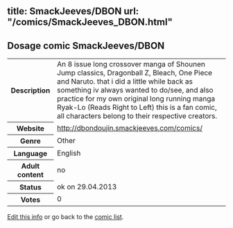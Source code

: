 title: SmackJeeves/DBON
url: "/comics/SmackJeeves_DBON.html"
---
Dosage comic SmackJeeves/DBON
-----------------------------------------

<p id="msg"></p>
<script type="text/javascript">
if (window.location.search === '?edit_info_mail=sent_ok') {
  var elem = document.getElementById("msg");
  elem.innerHTML = 'Edited information sucessfully sent.';
  elem.className = 'ok';
}
</script>
<table class="comicinfo">
<tr>
<th>Description</th><td>An 8 issue long crossover manga of Shounen Jump classics, Dragonball Z, Bleach, One Piece and Naruto. that i did a little while back as something iv always wanted to do/see, and also practice for my own original long running manga Ryak-Lo (Reads Right to Left) this is a fan comic, all characters belong to their respective creators.</td>
</tr>
<tr>
<th>Website</th><td><a href="http://dbondoujin.smackjeeves.com/comics/">http://dbondoujin.smackjeeves.com/comics/</a></td>
</tr>
<tr>
<th>Genre</th><td>Other</td>
</tr>
<tr>
<th>Language</th><td>English</td>
</tr>
<tr>
<th>Adult content</th><td>no</td>
</tr>
<tr>
<th>Status</th><td>ok on 29.04.2013</td>
</tr>
<tr>
<th>Votes</th><td>0</td>
</tr>
</table>

[Edit this info](SmackJeeves_DBON_edit.html) or go back to the [comic list](../comic-index.html).
